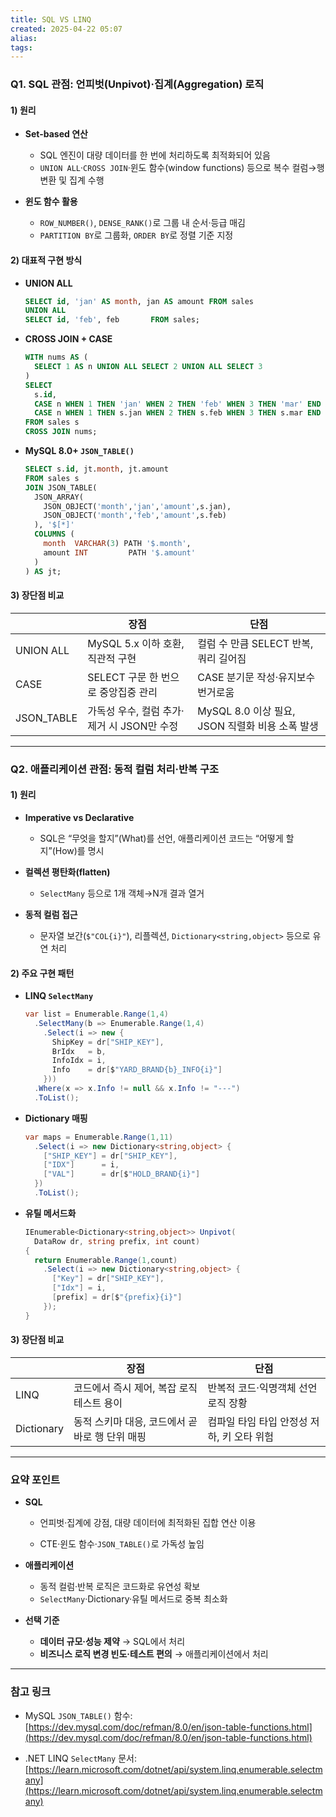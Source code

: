 ```yaml
---
title: SQL VS LINQ
created: 2025-04-22 05:07
alias:
tags:
---
```

### Q1. SQL 관점: 언피벗(Unpivot)·집계(Aggregation) 로직

#### 1) 원리
- **Set-based 연산**
    - SQL 엔진이 대량 데이터를 한 번에 처리하도록 최적화되어 있음
    - `UNION ALL`·`CROSS JOIN`·윈도 함수(window functions) 등으로 복수 컬럼→행 변환 및 집계 수행
        
- **윈도 함수 활용**
    - `ROW_NUMBER()`, `DENSE_RANK()`로 그룹 내 순서·등급 매김
    - `PARTITION BY`로 그룹화, `ORDER BY`로 정렬 기준 지정
        

#### 2) 대표적 구현 방식

- **UNION ALL**
    
    ```sql
    SELECT id, 'jan' AS month, jan AS amount FROM sales
    UNION ALL
    SELECT id, 'feb', feb       FROM sales;
    ```
    
- **CROSS JOIN + CASE**
    
    ```sql
    WITH nums AS (
      SELECT 1 AS n UNION ALL SELECT 2 UNION ALL SELECT 3
    )
    SELECT
      s.id,
      CASE n WHEN 1 THEN 'jan' WHEN 2 THEN 'feb' WHEN 3 THEN 'mar' END AS month,
      CASE n WHEN 1 THEN s.jan WHEN 2 THEN s.feb WHEN 3 THEN s.mar END AS amount
    FROM sales s
    CROSS JOIN nums;
    ```
    
- **MySQL 8.0+ `JSON_TABLE()`**
    
    ```sql
    SELECT s.id, jt.month, jt.amount
    FROM sales s
    JOIN JSON_TABLE(
      JSON_ARRAY(
        JSON_OBJECT('month','jan','amount',s.jan),
        JSON_OBJECT('month','feb','amount',s.feb)
      ), '$[*]'
      COLUMNS (
        month  VARCHAR(3) PATH '$.month',
        amount INT         PATH '$.amount'
      )
    ) AS jt;
    ```
    
#### 3) 장단점 비교

|            | 장점                          | 단점                                 |
| ---------- | --------------------------- | ---------------------------------- |
| UNION ALL  | MySQL 5.x 이하 호환, 직관적 구현     | 컬럼 수 만큼 SELECT 반복, 쿼리 길어짐          |
| CASE       | SELECT 구문 한 번으로 중앙집중 관리     | CASE 분기문 작성·유지보수 번거로움              |
| JSON_TABLE | 가독성 우수, 컬럼 추가·제거 시 JSON만 수정 | MySQL 8.0 이상 필요, JSON 직렬화 비용 소폭 발생 |


---

### Q2. 애플리케이션 관점: 동적 컬럼 처리·반복 구조

#### 1) 원리

- **Imperative vs Declarative**
    - SQL은 “무엇을 할지”(What)를 선언, 애플리케이션 코드는 “어떻게 할지”(How)를 명시
        
- **컬렉션 평탄화(flatten)**
    - `SelectMany` 등으로 1개 객체→N개 결과 열거
        
- **동적 컬럼 접근**
    - 문자열 보간(`$"COL{i}"`), 리플렉션, `Dictionary<string,object>` 등으로 유연 처리
        

#### 2) 주요 구현 패턴

- **LINQ `SelectMany`**
    
    ```csharp
    var list = Enumerable.Range(1,4)
      .SelectMany(b => Enumerable.Range(1,4)
        .Select(i => new {
          ShipKey = dr["SHIP_KEY"],
          BrIdx   = b,
          InfoIdx = i,
          Info    = dr[$"YARD_BRAND{b}_INFO{i}"]
        }))
      .Where(x => x.Info != null && x.Info != "---")
      .ToList();
    ```
    
- **Dictionary 매핑**
    
    ```csharp
    var maps = Enumerable.Range(1,11)
      .Select(i => new Dictionary<string,object> {
        ["SHIP_KEY"] = dr["SHIP_KEY"],
        ["IDX"]      = i,
        ["VAL"]      = dr[$"HOLD_BRAND{i}"]
      })
      .ToList();
    ```
    
- **유틸 메서드화**
    
    ```csharp
    IEnumerable<Dictionary<string,object>> Unpivot(
      DataRow dr, string prefix, int count)
    {
      return Enumerable.Range(1,count)
        .Select(i => new Dictionary<string,object> {
          ["Key"] = dr["SHIP_KEY"],
          ["Idx"] = i,
          [prefix] = dr[$"{prefix}{i}"]
        });
    }
    ```
    

#### 3) 장단점 비교

|            | 장점                          | 단점                        |
| ---------- | --------------------------- | ------------------------- |
| LINQ       | 코드에서 즉시 제어, 복잡 로직 테스트 용이    | 반복적 코드·익명객체 선언로직 장황       |
| Dictionary | 동적 스키마 대응, 코드에서 곧바로 행 단위 매핑 | 컴파일 타임 타입 안정성 저하, 키 오타 위험 |

---

### 요약 포인트

- **SQL**
    
    - 언피벗·집계에 강점, 대량 데이터에 최적화된 집합 연산 이용
        
    - CTE·윈도 함수·`JSON_TABLE()`로 가독성 높임
        
- **애플리케이션**
    - 동적 컬럼·반복 로직은 코드화로 유연성 확보
    - `SelectMany`·Dictionary·유틸 메서드로 중복 최소화
        
- **선택 기준**
    - **데이터 규모·성능 제약** → SQL에서 처리
    - **비즈니스 로직 변경 빈도·테스트 편의** → 애플리케이션에서 처리
        

---

### 참고 링크

- MySQL `JSON_TABLE()` 함수:  
    [https://dev.mysql.com/doc/refman/8.0/en/json-table-functions.html](https://dev.mysql.com/doc/refman/8.0/en/json-table-functions.html)
    
- .NET LINQ `SelectMany` 문서:  
    [https://learn.microsoft.com/dotnet/api/system.linq.enumerable.selectmany](https://learn.microsoft.com/dotnet/api/system.linq.enumerable.selectmany)


